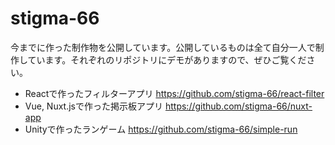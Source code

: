 # stigma-66

今までに作った制作物を公開しています。公開しているものは全て自分一人で制作しています。それぞれのリポジトリにデモがありますので、ぜひご覧ください。

- Reactで作ったフィルターアプリ https://github.com/stigma-66/react-filter
- Vue, Nuxt.jsで作った掲示板アプリ https://github.com/stigma-66/nuxt-app
- Unityで作ったランゲーム https://github.com/stigma-66/simple-run

<!---
stigma-66/stigma-66 is a ✨ special ✨ repository because its `README.md` (this file) appears on your GitHub profile.
You can click the Preview link to take a look at your changes.
--->
